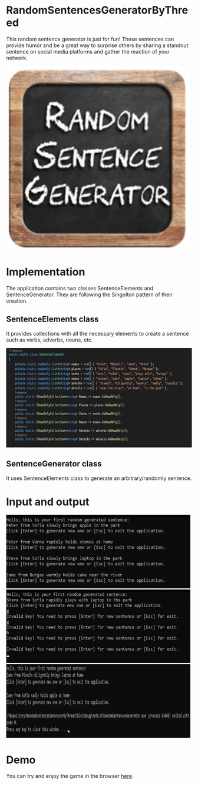 # RandomSentencesGeneratorByThreed

This random sentence generator is just for fun! These sentences can provide humor and be a great way to surprise others by sharing a standout sentence on social media platforms and gather the reaction of your network.

<img src="https://github.com/Threed90/RandomSentencesGeneratorByThreed/blob/main/RepoPics/Icon.png" alt="game icon" width="500" height="500">

# Implementation

The application contains two classes SentenceElements and SentenceGenerator. They are following the Singolton pattern of their creation.

## SentenceElements class

It provides collections with all the necessary elements to create a sentence such as verbs, adverbs, nouns, etc.

<img src="https://github.com/Threed90/RandomSentencesGeneratorByThreed/blob/main/RepoPics/SentenceElementsPic.png" alt="SentenceElements class" width="700" height="270">

## SentenceGenerator class

It uses SentenceElements class to generate an arbitrary/randomly sentence.

# Input and output

<img src="https://github.com/Threed90/RandomSentencesGeneratorByThreed/blob/main/RepoPics/InOutputOne.png" alt="game icon" width="500" height="200">
<img src="https://github.com/Threed90/RandomSentencesGeneratorByThreed/blob/main/RepoPics/InOutputTwo.png" alt="game icon" width="500" height="200">
<img src="https://github.com/Threed90/RandomSentencesGeneratorByThreed/blob/main/RepoPics/InOutputThree.png" alt="game icon" width="500" height="200">

# Demo

You can try and enjoy the game in the browser [here](https://replit.com/@DimitrDimitrov1/RandomSentencesGenerator?v=1).